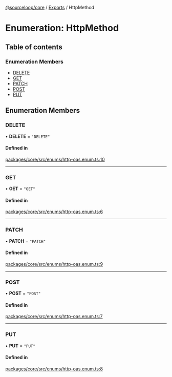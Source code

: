 [@sourceloop/core](../README.md) / [Exports](../modules.md) / HttpMethod

# Enumeration: HttpMethod

## Table of contents

### Enumeration Members

- [DELETE](HttpMethod.md#delete)
- [GET](HttpMethod.md#get)
- [PATCH](HttpMethod.md#patch)
- [POST](HttpMethod.md#post)
- [PUT](HttpMethod.md#put)

## Enumeration Members

### DELETE

• **DELETE** = ``"DELETE"``

#### Defined in

[packages/core/src/enums/http-oas.enum.ts:10](https://github.com/sourcefuse/loopback4-microservice-catalog/blob/93a7f917/packages/core/src/enums/http-oas.enum.ts#L10)

___

### GET

• **GET** = ``"GET"``

#### Defined in

[packages/core/src/enums/http-oas.enum.ts:6](https://github.com/sourcefuse/loopback4-microservice-catalog/blob/93a7f917/packages/core/src/enums/http-oas.enum.ts#L6)

___

### PATCH

• **PATCH** = ``"PATCH"``

#### Defined in

[packages/core/src/enums/http-oas.enum.ts:9](https://github.com/sourcefuse/loopback4-microservice-catalog/blob/93a7f917/packages/core/src/enums/http-oas.enum.ts#L9)

___

### POST

• **POST** = ``"POST"``

#### Defined in

[packages/core/src/enums/http-oas.enum.ts:7](https://github.com/sourcefuse/loopback4-microservice-catalog/blob/93a7f917/packages/core/src/enums/http-oas.enum.ts#L7)

___

### PUT

• **PUT** = ``"PUT"``

#### Defined in

[packages/core/src/enums/http-oas.enum.ts:8](https://github.com/sourcefuse/loopback4-microservice-catalog/blob/93a7f917/packages/core/src/enums/http-oas.enum.ts#L8)
